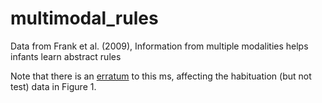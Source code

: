 # multimodal_rules
Data from Frank et al. (2009), Information from multiple modalities helps infants learn abstract rules

Note that there is an [erratum](https://www.ncbi.nlm.nih.gov/pubmed/29847890) to this ms, affecting the habituation (but not test) data in Figure 1. 
